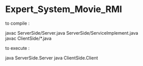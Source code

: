 # Expert_System_Movie_RMI

to compile :

javac ServerSide/Server.java ServerSide/ServiceImplement.java  
javac ClientSide/*.java

to execute :

java ServerSide.Server 
java ClientSide.Client 
